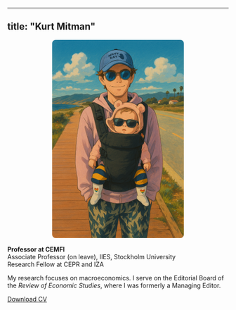 
---
title: "Kurt Mitman"
---

<!--![](/images/profile.png)-->
<!--<img src="/images/profile.png" alt="Kurt Mitman" style="max-width: 300px; height: auto;" />-->
<div style="text-align: center;">
  <img src="images/profile.png" alt="Kurt Mitman" style="max-width: 300px; height: auto; border-radius: 8px;" />
</div>


**Professor at CEMFI**  
Associate Professor (on leave), IIES, Stockholm University  
Research Fellow at CEPR and IZA  

My research focuses on macroeconomics. I serve on the Editorial Board of the *Review of Economic Studies*, where I was formerly a Managing Editor.

[Download CV](/files/KurtMitmanCV.pdf)
